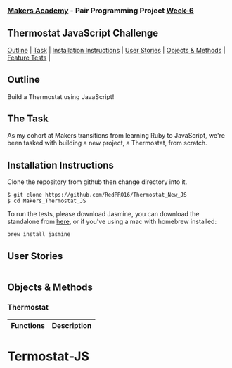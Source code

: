 ### [Makers Academy](http://www.makersacademy.com) - Pair Programming Project [Week-6](https://github.com/makersacademy/javascript-fundamentals/blob/main/challenges/04_thermostat.md)

Thermostat JavaScript Challenge
-

[Outline](#Outline) | [Task](#Task) | [Installation Instructions](#Installation) | [User Stories](#Story) | [Objects & Methods](#Methods) | [Feature Tests](#Feature_Tests) |


## <a name="Outline">Outline</a>

Build a Thermostat using JavaScript!

## <a name="Task">The Task</a>
As my cohort at Makers transitions from learning Ruby to JavaScript, we're been tasked with building a new project, a Thermostat, from scratch.

## <a name="Installation">Installation Instructions</a>

Clone the repository from github then change directory into it.

```
$ git clone https://github.com/RedPRO16/Thermostat_New_JS
$ cd Makers_Thermostat_JS
```

To run the tests, please download Jasmine, you can download the standalone from [here](https://github.com/jasmine/jasmine/releases), or if you've using a mac with homebrew installed:

```
brew install jasmine
```

## <a name="Story">User Stories</a>

```

```

## <a name="Methods">Objects & Methods</a>

### Thermostat

| Functions      | Description                                            |
|----------------|--------------------------------------------------------|
# Termostat-JS
